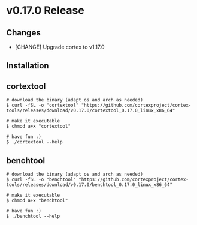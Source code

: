 # v0.17.0 Release

## Changes

* [CHANGE] Upgrade cortex to v1.17.0

## Installation

## cortextool

```console
# download the binary (adapt os and arch as needed)
$ curl -fSL -o "cortextool" "https://github.com/cortexproject/cortex-tools/releases/download/v0.17.0/cortextool_0.17.0_linux_x86_64"

# make it executable
$ chmod a+x "cortextool"

# have fun :)
$ ./cortextool --help
```

## benchtool

```console
# download the binary (adapt os and arch as needed)
$ curl -fSL -o "benchtool" "https://github.com/cortexproject/cortex-tools/releases/download/v0.17.0/benchtool_0.17.0_linux_x86_64"

# make it executable
$ chmod a+x "benchtool"

# have fun :)
$ ./benchtool --help
```
